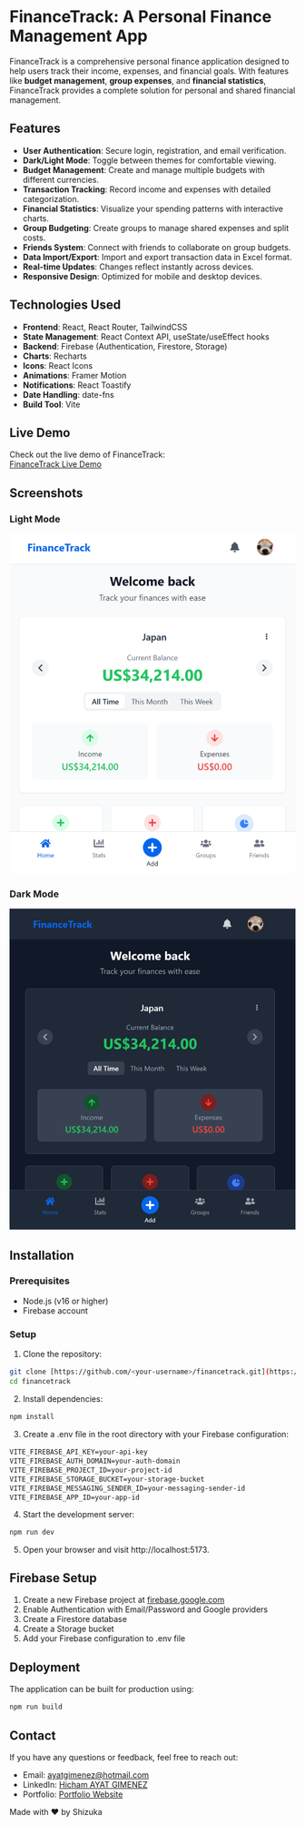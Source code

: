 # FinanceTrack: A Personal Finance Management App

FinanceTrack is a comprehensive personal finance application designed to help users track their income, expenses, and financial goals. With features like **budget management**, **group expenses**, and **financial statistics**, FinanceTrack provides a complete solution for personal and shared financial management.

## Features
- **User Authentication**: Secure login, registration, and email verification.
- **Dark/Light Mode**: Toggle between themes for comfortable viewing.
- **Budget Management**: Create and manage multiple budgets with different currencies.
- **Transaction Tracking**: Record income and expenses with detailed categorization.
- **Financial Statistics**: Visualize your spending patterns with interactive charts.
- **Group Budgeting**: Create groups to manage shared expenses and split costs.
- **Friends System**: Connect with friends to collaborate on group budgets.
- **Data Import/Export**: Import and export transaction data in Excel format.
- **Real-time Updates**: Changes reflect instantly across devices.
- **Responsive Design**: Optimized for mobile and desktop devices.

## Technologies Used
- **Frontend**: React, React Router, TailwindCSS
- **State Management**: React Context API, useState/useEffect hooks
- **Backend**: Firebase (Authentication, Firestore, Storage)
- **Charts**: Recharts
- **Icons**: React Icons
- **Animations**: Framer Motion
- **Notifications**: React Toastify
- **Date Handling**: date-fns
- **Build Tool**: Vite

## Live Demo
Check out the live demo of FinanceTrack:  
[FinanceTrack Live Demo](http://147.93.94.250/mywisewallet/)

## Screenshots
### Light Mode
![Light Mode Screenshot](screenshots/light-mode.PNG)
### Dark Mode
![Dark Mode Screenshot](screenshots/dark-mode.PNG)

## Installation

### Prerequisites
- Node.js (v16 or higher)
- Firebase account

### Setup
1. Clone the repository:
```bash
git clone [https://github.com/<your-username>/financetrack.git](https://github.com/TheShizuka/FinanceTracker)
cd financetrack
```

2. Install dependencies:
```bash
npm install
```

3. Create a .env file in the root directory with your Firebase configuration:
```
VITE_FIREBASE_API_KEY=your-api-key
VITE_FIREBASE_AUTH_DOMAIN=your-auth-domain
VITE_FIREBASE_PROJECT_ID=your-project-id
VITE_FIREBASE_STORAGE_BUCKET=your-storage-bucket
VITE_FIREBASE_MESSAGING_SENDER_ID=your-messaging-sender-id
VITE_FIREBASE_APP_ID=your-app-id
```

4. Start the development server:
```bash
npm run dev
```

5. Open your browser and visit http://localhost:5173.

## Firebase Setup
1. Create a new Firebase project at [firebase.google.com](https://firebase.google.com)
2. Enable Authentication with Email/Password and Google providers
3. Create a Firestore database
4. Create a Storage bucket
5. Add your Firebase configuration to .env file

## Deployment
The application can be built for production using:
```bash
npm run build
```

## Contact
If you have any questions or feedback, feel free to reach out:
- Email: ayatgimenez@hotmail.com
- LinkedIn: [Hicham AYAT GIMENEZ](https://www.linkedin.com/in/hicham-a-9553ba28b/)
- Portfolio: [Portfolio Website](https://shizukadesu.com/)

Made with ❤️ by Shizuka
